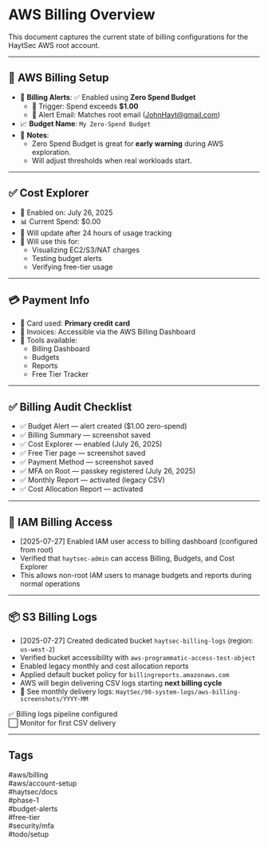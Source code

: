 # AWS Billing Overview

This document captures the current state of billing configurations for the HaytSec AWS root account.

---

## 🧾 AWS Billing Setup

- 📅 **Billing Alerts**: ✅ Enabled using **Zero Spend Budget**  
  - 🔔 Trigger: Spend exceeds **$1.00**
  - 🔐 Alert Email: Matches root email (JohnHayt@gmail.com)
- 📈 **Budget Name**: `My Zero-Spend Budget`
- 🧠 **Notes**:
  - Zero Spend Budget is great for **early warning** during AWS exploration.
  - Will adjust thresholds when real workloads start.

---

## ✅ Cost Explorer

- 📅 Enabled on: July 26, 2025
- 📊 Current Spend: $0.00
- 🔄 Will update after 24 hours of usage tracking
- 🧪 Will use this for:
  - Visualizing EC2/S3/NAT charges
  - Testing budget alerts
  - Verifying free-tier usage


---

## 💳 Payment Info

- 🔐 Card used: **Primary credit card**
- 🧾 Invoices: Accessible via the AWS Billing Dashboard
- 🧰 Tools available:
  - Billing Dashboard
  - Budgets
  - Reports
  - Free Tier Tracker

---

## ✅ Billing Audit Checklist

- ✅ Budget Alert — alert created ($1.00 zero-spend)
- ✅ Billing Summary — screenshot saved
- ✅ Cost Explorer — enabled (July 26, 2025)
- ✅ Free Tier page — screenshot saved
- ✅ Payment Method — screenshot saved
- ✅ MFA on Root — passkey registered (July 26, 2025)
- ✅ Monthly Report — activated (legacy CSV)
- ✅ Cost Allocation Report — activated


---
## 🔐 IAM Billing Access

- [2025-07-27] Enabled IAM user access to billing dashboard (configured from root)
- Verified that `haytsec-admin` can access Billing, Budgets, and Cost Explorer
- This allows non-root IAM users to manage budgets and reports during normal operations
---
## 📦 S3 Billing Logs

- [2025-07-27] Created dedicated bucket `haytsec-billing-logs` (region: `us-west-2`)
- Verified bucket accessibility with `aws-programmatic-access-test-object`
- Enabled legacy monthly and cost allocation reports
- Applied default bucket policy for `billingreports.amazonaws.com`
- AWS will begin delivering CSV logs starting **next billing cycle**
- 📸 See monthly delivery logs: `HaytSec/98-system-logs/aws-billing-screenshots/YYYY-MM`

✅ Billing logs pipeline configured  
⬜ Monitor for first CSV delivery

---



## Tags

#aws/billing  
#aws/account-setup  
#haytsec/docs  
#phase-1  
#budget-alerts  
#free-tier  
#security/mfa  
#todo/setup
